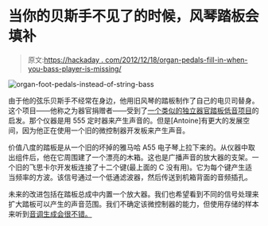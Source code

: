 # 当你的贝斯手不见了的时候，风琴踏板会填补

> 原文:[https://hackaday . com/2012/12/18/organ-pedals-fill-in-when-you-bass-player-is-missing/](https://hackaday.com/2012/12/18/organ-pedals-fill-in-when-youre-bass-player-is-missing/)

![organ-foot-pedals-instead-of-string-bass](../Images/8786558c91a2be2b7a7b8e8e4eb6be17.png)

由于他的弦乐贝斯手不经常在身边，他用旧风琴的踏板制作了自己的电贝司替身。这个项目——他称之为器官捐赠者——受到了[一个类似的独立器官踏板低音项目](http://hackaday.com/2012/09/24/bacemaker-weds-organ-foot-pedals-with-guitar-whammy-effects/)的启发。那个仪器是用 555 定时器来产生声音的。但是[Antoine]有更大的发展空间，因为他正在使用一个旧的微控制器开发板来产生声音。

价值八度的踏板是从一个旧的坏掉的雅马哈 A55 电子琴上拉下来的。从仪器中取出组件后，他在它周围建了一个漂亮的木箱。这也是广播声音的放大器的支架。一个旧的飞思卡尔开发板连接了十二个键(最上面的 C 没有用)。它为每个键产生适当频率的方波。该信号通过一个低通滤波器，然后传送到机箱背面的音频插孔。

未来的改进包括在踏板总成中内置一个放大器。我们也希望看到不同的信号处理来扩大踏板可以产生的声音范围。我们不确定该微控制器的能力，但使用存储的样本来听到[音调生成会很不错。](http://hackaday.com/2012/11/02/atmega1284-as-an-8-voice-32-khz-synthesizer/)